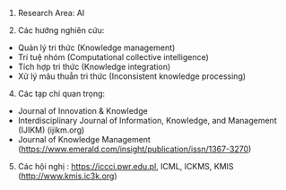 1. Research Area: AI

2. Các hướng nghiên cứu:
- Quản lý tri thức (Knowledge management)
- Trí tuệ nhóm (Computational collective intelligence)
- Tích hợp tri thức (Knowledge integration)
- Xử lý mâu thuẫn tri thức (Inconsistent knowledge processing)


4. Các tạp chí quan trọng:
- Journal of Innovation & Knowledge
- Interdisciplinary Journal of Information, Knowledge, and Management (IJIKM) (ijikm.org)
- Journal of Knowledge Management (https://www.emerald.com/insight/publication/issn/1367-3270)


5. Các hội nghị : https://iccci.pwr.edu.pl, ICML, ICKMS, KMIS (http://www.kmis.ic3k.org) 


